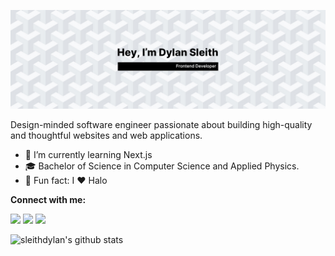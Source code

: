 [![GitHub Header by Dylan Sleith](./assets/social-header.jpg)](https://www.dylansleith.com)

Design-minded software engineer passionate about building high-quality and thoughtful websites and web applications.

- 🌱 I’m currently learning Next.js
- 🎓 Bachelor of Science in Computer Science and Applied Physics.
- 🎉 Fun fact: I ❤️ Halo

**Connect with me:**

<a href="https://twitter.com/dylansleith"><img src="https://img.shields.io/badge/twitter-%231DA1F2.svg?&style=for-the-badge&logo=twitter&logoColor=white" height=25></a> <a href="https://www.linkedin.com/in/dylansleith"><img src="https://img.shields.io/badge/linkedin-%230077B5.svg?&style=for-the-badge&logo=linkedin&logoColor=white" height=25></a> <a href="https://www.instagram.com/dylansleith"><img src="https://img.shields.io/badge/instagram-%23E4405F.svg?&style=for-the-badge&logo=instagram&logoColor=white" height=25></a>

![sleithdylan's github stats](https://github-readme-stats.vercel.app/api?username=sleithdylan&hide=stars&count_private=true&show_icons=true&theme=graywhite)

<!--
**sleithdylan/sleithdylan** is a ✨ _special_ ✨ repository because its `README.md` (this file) appears on your GitHub profile.

Here are some ideas to get you started:

- 🔭 I’m currently working on ...
- 🌱 I’m currently learning ...
- 👯 I’m looking to collaborate on ...
- 🤔 I’m looking for help with ...
- 💬 Ask me about ...
- 📫 How to reach me: ...
- 😄 Pronouns: ...
- ⚡ Fun fact: ...
-->
